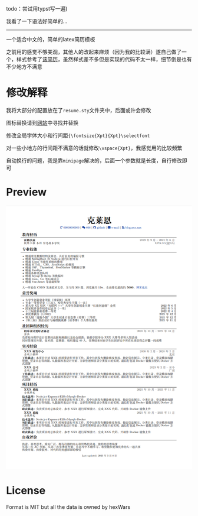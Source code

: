 todo：尝试用typst写一遍)

我看了一下语法好简单的...

---

一个适合中文的，简单的latex简历模板

之前用的感觉不够美观，其他人的改起来麻烦（因为我的比较满）遂自己做了一个，样式参考了[该简历](https://www.overleaf.com/latex/templates/autocv/scfvqfpxncwb)，虽然样式差不多但是实现的代码不太一样，细节倒是也有不少地方不满意


# 修改解释

我将大部分的配置放在了`resume.sty`文件夹中，后面或许会修改

图标替换请到[网站](https://fontawesome.com/icons)中寻找并替换

修改全局字体大小和行间距`{\fontsize{Xpt}{Xpt}\selectfont`

对一些小地方的行间距不满意的话就修改`\vspace{Xpt}`，我感觉用的比较频繁

自动换行的问题，我是靠`minipage`解决的，后面一个参数就是长度，自行修改即可


# Preview

![preview](./latex/main.png)

# License
Format is MIT but all the data is owned by hexWars
